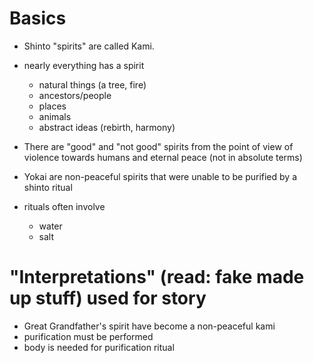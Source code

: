 
# Basics

- Shinto "spirits" are called Kami.

- nearly everything has a spirit
  - natural things (a tree, fire)
  - ancestors/people
  - places
  - animals
  - abstract ideas (rebirth, harmony)

- There are "good" and "not good" spirits from the point of view of violence towards humans and eternal peace (not in absolute terms)

- Yokai are non-peaceful spirits that were unable to be purified by a shinto ritual

- rituals often involve
  - water
  - salt
  
  
# "Interpretations" (read: fake made up stuff) used for story

- Great Grandfather's spirit have become a non-peaceful kami
- purification must be performed
- body is needed for purification ritual
